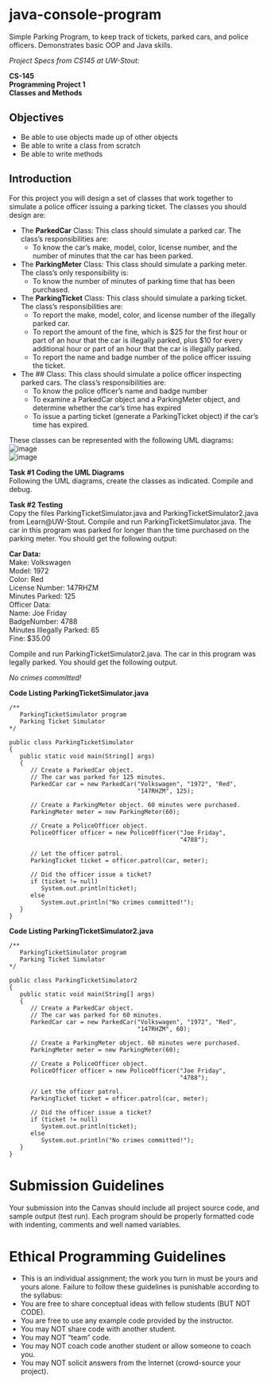 # java-console-program  
Simple Parking Program, to keep track of tickets, parked cars, and police officers. Demonstrates basic OOP and Java skills.

_Project Specs from CS145 at UW-Stout:_

**CS-145**  
**Programming Project 1**  
**Classes and Methods**  

## Objectives  
- Be able to use objects made up of other objects  
- Be able to write a class from scratch  
- Be able to write methods  

## Introduction  
For this project you will design a set of classes that work together to simulate a police officer issuing a parking ticket.  The classes you should design are:  
- The **ParkedCar** Class:  This class should simulate a parked car.  The class’s responsibilities are:  
  - To know the car’s make, model, color, license number, and the number of minutes that the car has been parked.  
- The **ParkingMeter** Class:  This class should simulate a parking meter.  The class’s only responsibility is:  
  - To know the number of minutes of parking time that has been purchased.  
- The **ParkingTicket** Class:  This class should simulate a parking ticket.  The class’s responsibilities are:  
  - To report the make, model, color, and license number of the illegally parked car.  
  - To report the amount of the fine, which is $25 for the first hour or part of an hour that the car is illegally parked, plus $10 for every additional hour or part of an hour that the car is illegally parked.  
  - To report the name and badge number of the police officer issuing the ticket.  
- The ## Class:  This class should simulate a police officer inspecting parked cars.  The class’s responsibilities are:  
  - To know the police officer’s name and badge number  
  - To examine a ParkedCar object and a ParkingMeter object, and determine whether the car’s time has expired  
  - To issue a parting ticket (generate a ParkingTicket object) if the car’s time has expired.  


These classes can be represented with the following UML diagrams:  
![image](https://user-images.githubusercontent.com/24593916/143726261-e74e3494-8726-4a01-a842-5bf53d3bdb49.png)  
![image](https://user-images.githubusercontent.com/24593916/143726268-e5b86bf8-d9d5-46dc-93f0-9d3741e877f4.png)  


**Task #1 Coding the UML Diagrams**  
Following the UML diagrams, create the classes as indicated.  Compile and debug.  

**Task #2 Testing**  
Copy the files ParkingTicketSimulator.java and ParkingTicketSimulator2.java from Learn@UW-Stout.  Compile and run ParkingTicketSimulator.java.  The car in this program was parked for longer than the time purchased on the parking meter.  You should get the following output:

  **Car Data:**  
  Make: Volkswagen  
  Model: 1972  
  Color: Red  
  License Number: 147RHZM  
  Minutes Parked: 125  
  Officer Data:  
  Name: Joe Friday  
  BadgeNumber: 4788  
  Minutes Illegally Parked: 65  
  Fine: $35.00  

Compile and run ParkingTicketSimulator2.java.  The car in this program was legally parked.  You should get the following output.

_No crimes committed!_


**Code Listing ParkingTicketSimulator.java**

```
/**
   ParkingTicketSimulator program
   Parking Ticket Simulator
*/

public class ParkingTicketSimulator
{
   public static void main(String[] args)
   {
      // Create a ParkedCar object.
      // The car was parked for 125 minutes.
      ParkedCar car = new ParkedCar("Volkswagen", "1972", "Red",
                                    "147RHZM", 125);
      
      // Create a ParkingMeter object. 60 minutes were purchased.
      ParkingMeter meter = new ParkingMeter(60);
      
      // Create a PoliceOfficer object.
      PoliceOfficer officer = new PoliceOfficer("Joe Friday",
                                                "4788");
                                                
      // Let the officer patrol.
      ParkingTicket ticket = officer.patrol(car, meter);
      
      // Did the officer issue a ticket?
      if (ticket != null)
         System.out.println(ticket);
      else
         System.out.println("No crimes committed!");
   }
}
```

**Code Listing ParkingTicketSimulator2.java**

```
/**
   ParkingTicketSimulator program
   Parking Ticket Simulator
*/

public class ParkingTicketSimulator2
{
   public static void main(String[] args)
   {
      // Create a ParkedCar object.
      // The car was parked for 60 minutes.
      ParkedCar car = new ParkedCar("Volkswagen", "1972", "Red",
                                    "147RHZM", 60);
      
      // Create a ParkingMeter object. 60 minutes were purchased.
      ParkingMeter meter = new ParkingMeter(60);
      
      // Create a PoliceOfficer object.
      PoliceOfficer officer = new PoliceOfficer("Joe Friday",
                                                "4788");
                                                
      // Let the officer patrol.
      ParkingTicket ticket = officer.patrol(car, meter);
      
      // Did the officer issue a ticket?
      if (ticket != null)
         System.out.println(ticket);
      else
         System.out.println("No crimes committed!");
   }
}
```
# **Submission Guidelines**  
Your submission into the Canvas should include all project source code, and sample output (test run).  Each program should be properly formatted code with indenting, comments and well named variables. 

# **Ethical Programming Guidelines**  
- This is an individual assignment; the work you turn in must be yours and yours alone.  Failure to follow these guidelines is punishable according to the syllabus:
- You are free to share conceptual ideas with fellow students (BUT NOT CODE).
- You are free to use any example code provided by the instructor.
- You may NOT share code with another student.
- You may NOT “team” code.
- You may NOT coach code another student or allow someone to coach you.
- You may NOT solicit answers from the Internet (crowd-source your project).

